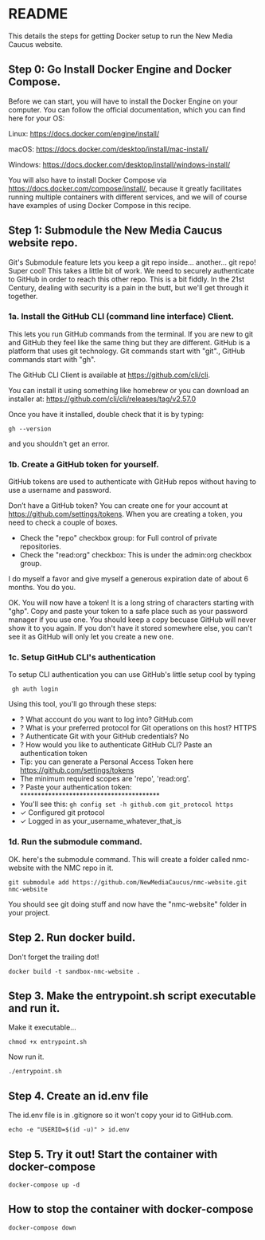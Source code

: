# README

This details the steps for getting Docker setup to run the New Media Caucus website.

## Step 0: Go Install Docker Engine and Docker Compose.
Before we can start, you will have to install the Docker Engine on your computer. You can follow the official documentation, which you can find here for your OS:

Linux: https://docs.docker.com/engine/install/

macOS: https://docs.docker.com/desktop/install/mac-install/

Windows: https://docs.docker.com/desktop/install/windows-install/

You will also have to install Docker Compose via https://docs.docker.com/compose/install/, because it greatly facilitates running multiple containers with different services, and we will of course have examples of using Docker Compose in this recipe.

## Step 1: Submodule the New Media Caucus website repo.
Git's Submodule feature lets you keep a git repo inside... another... git repo! Super cool!
This takes a little bit of work. We need to securely authenticate to GitHub in order to reach this other repo. This is a bit fiddly. In the 21st Century, dealing with security is a pain in the butt, but we'll get through it together.

<!-- Note!: In the command below I have a placeholder token called your_github_token_goes_here. 

You must change your_github_token_goes_here with your very own personal GitHub token. -->

### 1a. Install the GitHub CLI (command line interface) Client.
This lets you run GitHub commands from the terminal. If you are new to git and GitHub they feel like the same thing but they are different. GitHub is a platform that uses git technology. Git commands start with "git"., GitHub commands start with "gh".

The GitHub CLI Client is available at https://github.com/cli/cli.


You can install it using something like homebrew or you can download an installer at: 
https://github.com/cli/cli/releases/tag/v2.57.0

Once you have it installed, double check that it is by typing:

```gh --version``` 

and you shouldn't get an error.

### 1b. Create a GitHub token for yourself.
GitHub tokens are used to authenticate with GitHub repos without having to use a username and password. 

Don’t have a GitHub token? You can create one for your account at https://github.com/settings/tokens. When you are creating a token, you need to check a couple of boxes.
- Check the "repo" checkbox group:  for Full control of private repositories.
- Check the "read:org" checkbox: This is under the admin:org checkbox group.

I do myself a favor and give myself a generous expiration date of about 6 months. You do you.

OK. You will now have a token! It is a long string of characters starting with "ghp".
Copy and paste your token to a safe place such as your password manager if you use one.
You should keep a copy becuase GitHub will never show it to you again. If you don't have it stored somewhere else, you can't see it as GitHub will only let you create a new one.

### 1c. Setup GitHub CLI's authentication
To setup CLI authentication you can use GitHub's little setup cool by typing

``` gh auth login```

Using this tool, you'll go through these steps:
- ? What account do you want to log into? GitHub.com
- ? What is your preferred protocol for Git operations on this host? HTTPS
- ? Authenticate Git with your GitHub credentials? No
- ? How would you like to authenticate GitHub CLI? Paste an authentication token
- Tip: you can generate a Personal Access Token here https://github.com/settings/tokens
- The minimum required scopes are 'repo', 'read:org'.
- ? Paste your authentication token: ****************************************
- You'll see this: ```gh config set -h github.com git_protocol https```
- ✓ Configured git protocol
- ✓ Logged in as your_username_whatever_that_is


### 1d. Run the submodule command.
OK. here's the submodule command. This will create a folder called nmc-website with the NMC repo in it.

```git submodule add https://github.com/NewMediaCaucus/nmc-website.git nmc-website```

You should see git doing stuff and now have the "nmc-website" folder in your project.

## Step 2. Run docker build.
Don't forget the trailing dot!

```docker build -t sandbox-nmc-website .```

## Step 3. Make the entrypoint.sh script executable and run it.
Make it executable...

```chmod +x entrypoint.sh```

Now run it.

```./entrypoint.sh```

## Step 4. Create an id.env file
The id.env file is in .gitignore so it won't copy your id to GitHub.com.
 
```echo -e "USERID=$(id -u)" > id.env```

## Step 5. Try it out! Start the container with docker-compose
```docker-compose up -d```

## How to stop the container with docker-compose
```docker-compose down```